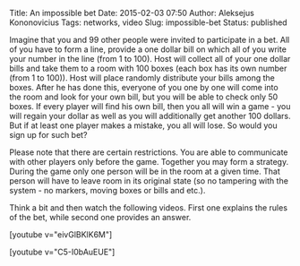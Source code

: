 Title: An impossible bet
Date: 2015-02-03 07:50
Author: Aleksejus Kononovicius
Tags: networks, video
Slug: impossible-bet
Status: published

Imagine that you and 99 other people were
invited to participate in a bet. All of you have to form a line, provide
a one dollar bill on which all of you write your number in the line
(from 1 to 100). Host will collect all of your one dollar bills and take
them to a room with 100 boxes (each box has its own number (from 1 to
100)). Host will place randomly distribute your bills among the boxes.
After he has done this, everyone of you one by one will come into the
room and look for your own bill, but you will be able to check only 50
boxes. If every player will find his own bill, then you all will win a
game - you will regain your dollar as well as you will additionally get
another 100 dollars. But if at least one player makes a mistake, you all
will lose. So would you sign up for such
bet?<!--more-->

Please note that there are certain restrictions. You are able to
communicate with other players only before the game. Together you may
form a strategy. During the game only one person will be in the room at
a given time. That person will have to leave room in its original state
(so no tampering with the system - no markers, moving boxes or bills and
etc.).

Think a bit and then watch the following videos. First one explains the
rules of the bet, while second one provides an answer.

[youtube v="eivGlBKlK6M"]

[youtube v="C5-I0bAuEUE"]
